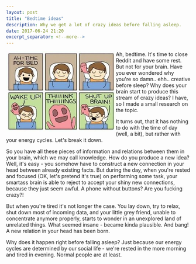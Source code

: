 ```yaml
---
layout: post
title: "Bedtime ideas"
description: Why we get a lot of crazy ideas before falling asleep.
date: 2017-06-24 21:20
excerpt_separator: <!--more-->
---
```


<!--more-->

<img src="/static/img/posts/bedtime-brain.jpg" alt="Bedtime ideas" align="left" class="left-image" />

Ah, bedtime. It's time to close Reddit and have some rest. But not for your brain. Have you ever wondered why you're so damn.. ehh.. creative before sleep? Why does your brain start to produce this stream of crazy ideas? I have, so I made a small research on the topic. 

It turns out, that it has nothing to do with the time of day (well, a bit), but rather with your energy cycles. Let's break it down.

So you have all these pieces of information and relations between them in your brain, which we may call knowledge. How do you produce a new idea? Well, it's easy - you somehow have to construct a new connection in your head between already existing facts. But during the day, when you're rested and focused (OK, let's pretend it's true) on performing some task, your smartass brain is able to reject to accept your shiny new connections, because they just seem awful. A phone without buttons? Are you fucking crazy?!

But when you're tired it's not longer the case. You lay down, try to relax, shut down most of incoming data, and your little grey friend, unable to concentrate anymore properly, starts to wonder in an unexplored land of unrelated things. What seemed insane - became kinda plausible. And bang! A new relation in your head has been born.

Why does it happen right before falling asleep? Just because our energy cycles are determined by our social life - we're rested in the more morning and tired in evening. Normal people are at least.




